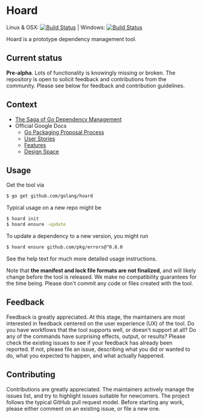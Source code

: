 # Hoard

Linux & OSX: [![Build Status](https://travis-ci.com/golang/hoard.svg?token=PbNwH1E9VppQaM7yAzpw&branch=master)](https://travis-ci.com/golang/hoard) | Windows: [![Build Status](https://ci.appveyor.com/api/projects/status/jbfsybf98lfrxccy?svg=true)](https://ci.appveyor.com/project/jessfraz/hoard)

Hoard is a prototype dependency management tool.

## Current status

**Pre-alpha**.
Lots of functionality is knowingly missing or broken.
The repository is open to solicit feedback and contributions from the community.
Please see below for feedback and contribution guidelines.

## Context

- [The Saga of Go Dependency Management](https://blog.gopheracademy.com/advent-2016/saga-go-dependency-management/)
- Official Google Docs
  - [Go Packaging Proposal Process](https://docs.google.com/document/d/18tNd8r5DV0yluCR7tPvkMTsWD_lYcRO7NhpNSDymRr8/edit)
  - [User Stories](https://docs.google.com/document/d/1wT8e8wBHMrSRHY4UF_60GCgyWGqvYye4THvaDARPySs/edit)
  - [Features](https://docs.google.com/document/d/1JNP6DgSK-c6KqveIhQk-n_HAw3hsZkL-okoleM43NgA/edit)
  - [Design Space](https://docs.google.com/document/d/1TpQlQYovCoX9FkpgsoxzdvZplghudHAiQOame30A-v8/edit)

## Usage

Get the tool via

```sh
$ go get github.com/golang/hoard
```

Typical usage on a new repo might be

```sh
$ hoard init
$ hoard ensure -update
```

To update a dependency to a new version, you might run

```sh
$ hoard ensure github.com/pkg/errors@^0.8.0
```

See the help text for much more detailed usage instructions.

Note that **the manifest and lock file formats are not finalized**, and will likely change before the tool is released.
We make no compatibility guarantees for the time being.
Please don't commit any code or files created with the tool.

## Feedback

Feedback is greatly appreciated.
At this stage, the maintainers are most interested in feedback centered on the user experience (UX) of the tool.
Do you have workflows that the tool supports well, or doesn't support at all?
Do any of the commands have surprising effects, output, or results?
Please check the existing issues to see if your feedback has already been reported.
If not, please file an issue, describing what you did or wanted to do, what you expected to happen, and what actually happened.

## Contributing

Contributions are greatly appreciated.
The maintainers actively manage the issues list, and try to highlight issues suitable for newcomers.
The project follows the typical GitHub pull request model.
Before starting any work, please either comment on an existing issue, or file a new one.
